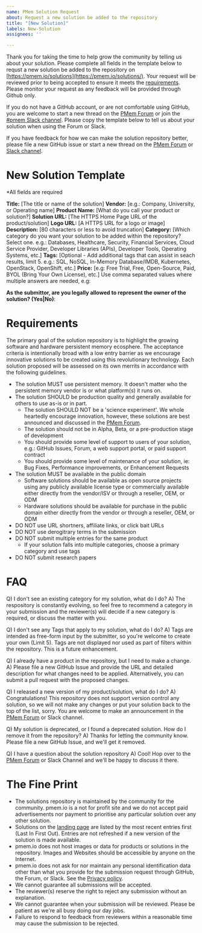 ```yaml
---
name: PMem Solution Request
about: Request a new solution be added to the repository
title: "[New Solution]"
labels: New-Solution
assignees: ''

---
```


Thank you for taking the time to help grow the community by telling us about your solution. Please complete all fields in the template below to requst a new solution be added to the repository on [https://pmem.io/solutions](https://pmem.io/solutions/). Your request will be reviewed prior to being accepted to ensure it meets the [requirements](#requirements). Please monitor your request as any feedback will be provided through Github only.

If you do not have a GitHub account, or are not comfortable using GitHub, you are welcome to start a new thread on the [PMem Forum](https://groups.google.com/g/pmem?pli=1) or join the [#pmem Slack channel](https://pmem-io.slack.com/join/shared_invite/enQtNzU4MzQ2Mzk3MDQwLWQ1YThmODVmMGFkZWI0YTdhODg4ODVhODdhYjg3NmE4N2ViZGI5NTRmZTBiNDYyOGJjYTIyNmZjYzQxODcwNDg#/shared-invite/email).  Please copy the template below to tell us about your solution when using the Forum or Slack. 

If you have feedback for how we can make the solution repository better, please file a new GitHub issue or start a new thread on the [PMem Forum](https://groups.google.com/g/pmem?pli=1) or [Slack channel](https://pmem-io.slack.com/join/shared_invite/enQtNzU4MzQ2Mzk3MDQwLWQ1YThmODVmMGFkZWI0YTdhODg4ODVhODdhYjg3NmE4N2ViZGI5NTRmZTBiNDYyOGJjYTIyNmZjYzQxODcwNDg#/shared-invite/email).

# New Solution Template
*All fields are required

**Title:** [The title or name of the solution]
**Vendor:** [e.g.: Company, University, or Operating name]
**Product Name:** [What do you call your product or solution?]
**Solution URL:** [The HTTPS Home Page URL of the product/solution]
**Logo URL:** [A HTTPS URL for a logo or image]
**Description:** [80 characters or less to avoid truncation]
**Category:** [Which category do you want your solution to be added within the repository? Select one. e.g.: Databases, Healthcare, Security, Financial Services, Cloud Service Provider, Developer Libraries (APIs), Developer Tools, Operating Systems, etc.]
**Tags:** [Optional - Add additional tags that can assist in seach results, limit 5. e.g.: SQL, NoSQL, In-Memory Database/IMDB, Kubernetes, OpenStack, OpenShift, etc.]
**Price:** [e.g: Free Trial, Free, Open-Source, Paid, BYOL (Bring Your Own License), etc.]
Use comma separated values where multiple answers are needed, e.g: 

**As the submittor, are you legally allowed to represent the owner of the solution? (Yes|No)**: 

# Requirements
The primary goal of the solution repository is to highlight the growing software and hardware persistent memory ecosphere. The acceptance criteria is intentionally broad with a low entry barrier as we encourage innovative solutions to be created using this revolutionary technology. Each solution proposed will be assessed on its own merrits in accordance with the following guidelines. 

 - The solution MUST use persistent memory. It doesn't matter who the persistent memory vendor is or what platform(s) it runs on.
 - The solution SHOULD be production quality and generally available for others to use as-is or in part.
    - The solution SHOULD NOT be a 'science experiment'. We whole heartedly encourage innovation, however, these solutions are best announced and discussed in the [PMem Forum](https://groups.google.com/g/pmem?pli=1). 
    - The solution should not be in Alpha, Beta, or a pre-production stage of development
    - You should provide some level of support to users of your solution, e.g.: GitHub Issues, Forum, a web support portal, or paid support contract
    - You should provide some level of maintenance of your solution, ie: Bug Fixes, Performance improvements, or Enhancement Requests
 - The solution MUST be available in the public domain
	 - Software solutions should be available as open source projects using any publicly available license type or commercially available either directly from the vendor/ISV or through a reseller, OEM, or ODM
	 - Hardware solutions should be available for purchase in the public domain either directly from the vendor or through a reseller, OEM, or ODM
- DO NOT use URL shortners, affiliate links, or click bait URLs
- DO NOT use derogitrary terms in the submission
- DO NOT submit multiple entries for the same product
	- If your solution falls into multiple categories, choose a primary category and use tags
- DO NOT submit research papers


# FAQ
Q) I don't see an existing category for my solution, what do I do?
A) The respository is constantly evolving, so feel free to recommend a category in your submission and the reviewer(s) will decide if a new category is required, or discuss the matter with you.

Q) I don't see any Tags that apply to my solution, what do I do?
A) Tags are intended as free-form input by the submitter, so you're welcome to create your own (Limit 5). Tags are not displayed nor used as part of filters within the repository. This is a future enhancement. 

Q) I already have a product in the repository, but I need to make a change.
A) Please file a new GitHub Issue and provide the URL and detailed description for what changes need to be applied. Alternatively, you can submit a pull request with the proposed changes.

Q) I released a new version of my product/solution, what do I do?
A) Congratulations! This repository does not support version control any solution, so we will not make any changes or put your solution back to the top of the list, sorry. You are welcome to make an announcement in the [PMem Forum](https://groups.google.com/g/pmem?pli=1) or Slack channel.

Q) My solution is deprecated, or I found a deprecated solution. How do I remove it from the repository?
A) Thanks for letting the community know. Please file a new GitHub Issue, and we'll get it removed.

Q) I have a question about the solution repository
A) Cool! Hop over to the [PMem Forum](https://groups.google.com/g/pmem?pli=1) or Slack Channel and we'll be happy to discuss it there.

# The Fine Print

 - The solutions repository is maintained by the community for the community. pmem.io is a not for profit site and we do not accept paid advertisements nor payment to prioritise any particular solution over any other solution.
 - Solutions on the [landing page](https://pmem.io/solutions/) are listed by the most recent entries first (Last In First Out). Entries are not refreshed if a new version of the solution is made available. 
 - pmem.io does not host images or data for products or solutions in the repository. Images and Websites should be accessible by anyone on the Internet. 
 - pmem.io does not ask for nor maintain any personal identification data other than what you provide for the submission request through GitHub, the Forum, or Slack. See the [Privacy policy](https://pmem.io/privacy.html).
 - We cannot guarantee all submissions will be accepted. 
 - The reviewer(s) reserve the right to reject any submission without an explanation.
 - We cannot guarantee when your submission will be reviewed. Please be patient as we're all busy doing our day jobs.
 - Failure to respond to feedback from reviewers within a reasonable time may cause the submission to be rejected.
